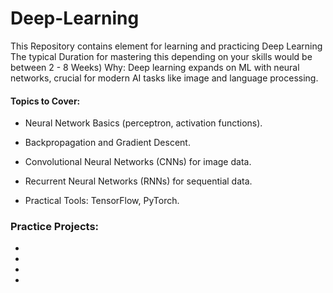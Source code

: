 # Deep-Learning
This Repository contains element for learning and practicing Deep Learning
The typical Duration for mastering this depending on your skills would be between 2 - 8 Weeks)
Why: Deep learning expands on ML with neural networks, crucial for modern AI tasks like image and language processing.
#### Topics to Cover:
 - Neural Network Basics (perceptron, activation functions).
 - Backpropagation and Gradient Descent.
 - Convolutional Neural Networks (CNNs) for image data.
 - Recurrent Neural Networks (RNNs) for sequential data.

- Practical Tools: TensorFlow, PyTorch.
### Practice Projects:
-
-    
-    
-    
